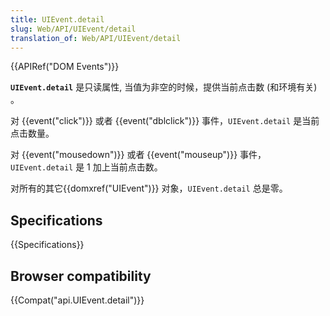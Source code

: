 ```yaml
---
title: UIEvent.detail
slug: Web/API/UIEvent/detail
translation_of: Web/API/UIEvent/detail
---
```

{{APIRef("DOM Events")}}

**`UIEvent.detail`** 是只读属性, 当值为非空的时候，提供当前点击数 (和环境有关) 。

对 {{event("click")}} 或者 {{event("dblclick")}} 事件，`UIEvent.detail` 是当前点击数量。

对 {{event("mousedown")}} 或者 {{event("mouseup")}} 事件，`UIEvent.detail` 是 1 加上当前点击数。

对所有的其它{{domxref("UIEvent")}} 对象，`UIEvent.detail` 总是零。

## Specifications

{{Specifications}}

## Browser compatibility

{{Compat("api.UIEvent.detail")}}
